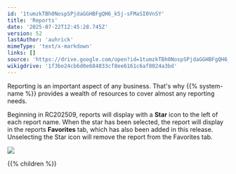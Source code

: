 ```yaml
---
id: '1tumzkTBh0NospSPjdaGGHBFgQH6_k5j-sFMaSI0VnSY'
title: 'Reports'
date: '2025-07-22T12:45:28.745Z'
version: 52
lastAuthor: 'auhrick'
mimeType: 'text/x-markdown'
links: []
source: 'https://drive.google.com/open?id=1tumzkTBh0NospSPjdaGGHBFgQH6_k5j-sFMaSI0VnSY'
wikigdrive: '1f3be24cb6d0e684833cf8ee6161c6af8024a3bd'
---
```

Reporting is an important aspect of any business. That's why {{% system-name %}} provides a wealth of resources to cover almost any reporting needs.

Beginning in RC202509, reports will display with a **Star** icon to the left of each report name. When the star has been selected, the report will display in the reports **Favorites** tab, which has also been added in this release. Unselecting the Star icon will remove the report from the Favorites tab.

![](../reports.assets/ce8e70367966d1566786132f23941583.png)

{{% children %}}
